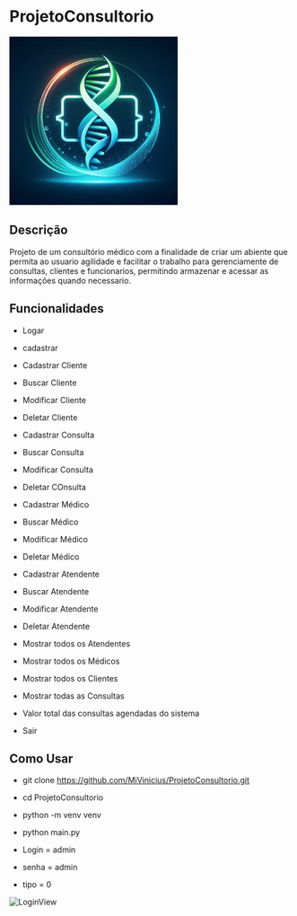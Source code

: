 # ProjetoConsultorio

<img src="./Util/logo.jpg" alt="Clinitech" width="300"/>

## Descrição

Projeto de um consultório médico com a finalidade de criar um abiente que permita ao usuario agilidade e facilitar o trabalho para gerenciamente de consultas, clientes e funcionarios, permitindo armazenar e acessar as informações quando necessario.


## Funcionalidades

- Logar
- cadastrar

- Cadastrar Cliente
- Buscar Cliente
- Modificar Cliente
- Deletar Cliente

- Cadastrar Consulta
- Buscar Consulta
- Modificar Consulta
- Deletar COnsulta

- Cadastrar Médico
- Buscar Médico
- Modificar Médico
- Deletar Médico

- Cadastrar Atendente
- Buscar Atendente
- Modificar Atendente
- Deletar Atendente

- Mostrar todos os Atendentes
- Mostrar todos os Médicos
- Mostrar todos os Clientes
- Mostrar todas as Consultas
- Valor total das consultas agendadas do sistema
- Sair

## Como Usar

- git clone https://github.com/MiVinicius/ProjetoConsultorio.git

- cd ProjetoConsultorio

- python -m venv venv

- python main.py

- Login = admin
- senha = admin
- tipo = 0

![LoginView](./Util/loginview.jpg)